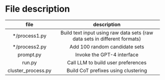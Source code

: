 # File description

|        file        |                                description                                |
| :----------------: | :-----------------------------------------------------------------------: |
|   \*/process1.py   | Build text input using raw data sets (raw data sets in different formats) |
|   \*/process2.py   |                       Add 100 random candidate sets                       |
|     prompt.py      |                        Invoke the GPT-4 interface                         |
|       run.py       |                    Call LLM to build user preferences                     |
| cluster_process.py |                    Build CoT prefixes using clustering                    |
